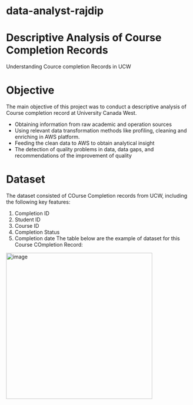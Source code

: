 # data-analyst-rajdip
# Descriptive Analysis of Course Completion Records
Understanding Cource completion Records in UCW
# Objective
The main objective of this project was to conduct a descriptive analysis of Course completion record at University Canada West.
- Obtaining information from raw academic and operation sources
- Using relevant data transformation methods like profiling, cleaning and enriching in AWS platform.
- Feeding the clean data to AWS to obtain analytical insight
- The detection of quality problems in data, data gaps, and recommendations of the improvement of quality
# Dataset
The dataset consisted of COurse Completion records from UCW, including the following key features:
1. Completion ID
2. Student ID
3. Course ID
4. Completion Status
5. Completion date
The table below are the example of dataset for this Course COmpletion Record:
<img width="397" alt="image" src="https://github.com/user-attachments/assets/59a4dfb0-2632-4afd-8a7f-79e798d66994" />
